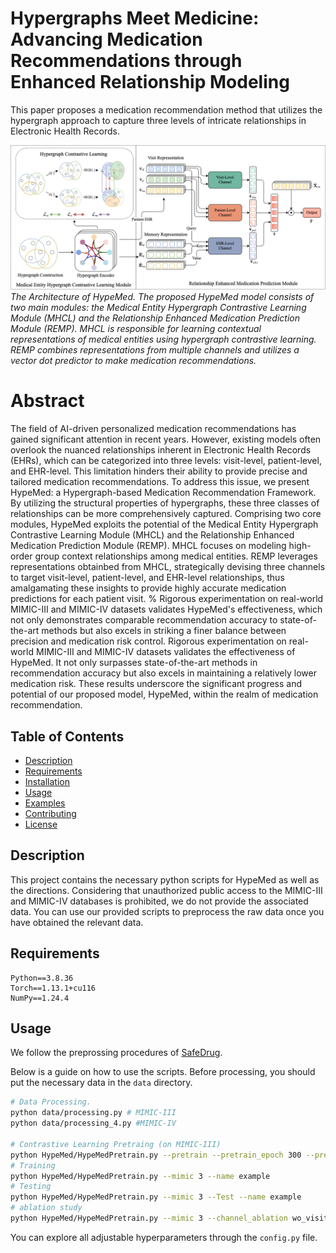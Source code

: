 # Hypergraphs Meet Medicine: Advancing Medication Recommendations through Enhanced Relationship Modeling
This paper proposes a medication recommendation method that utilizes the hypergraph approach to capture three levels of intricate relationships in Electronic Health Records.

![HypeMed](HypeMed.png "Magic Gardens")
*The Architecture of HypeMed. The proposed HypeMed model consists of two main modules: the Medical Entity Hypergraph Contrastive Learning Module (MHCL) and the Relationship Enhanced Medication Prediction Module (REMP). MHCL is responsible for learning contextual representations of medical entities using hypergraph contrastive learning. REMP combines representations from multiple channels and utilizes a vector dot predictor to make medication recommendations.*

[//]: # (HypeMed is an innovative framework designed for medication recommendations by capturing intricate relationships within Electronic Health Records &#40;EHRs&#41;. Leveraging hypergraph contrastive learning, HypeMed considers patient history, medical entity interactions, and prescription patterns across different levels, resulting in highly accurate and balanced medication recommendations. It strikes a fine balance between precision and mitigating medication-related risks, thus enhancing patient safety and treatment efficacy.)

# Abstract
The field of AI-driven personalized medication recommendations has gained significant attention in recent years. However, existing models often overlook the nuanced relationships inherent in Electronic Health Records (EHRs), which can be categorized into three levels: visit-level, patient-level, and EHR-level. This limitation hinders their ability to provide precise and tailored medication recommendations. 
To address this issue, we present HypeMed: a Hypergraph-based Medication Recommendation Framework.
By utilizing the structural properties of hypergraphs, these three classes of relationships can be more comprehensively captured.
Comprising two core modules, HypeMed exploits the potential of the Medical Entity Hypergraph Contrastive Learning Module (MHCL) and the Relationship Enhanced Medication Prediction Module (REMP). MHCL focuses on modeling high-order group context relationships among medical entities. REMP leverages representations obtainbed from MHCL, strategically devising three channels to target visit-level, patient-level, and EHR-level relationships, thus amalgamating these insights to provide highly accurate medication predictions for each patient visit. 
% Rigorous experimentation on real-world MIMIC-III and MIMIC-IV datasets validates HypeMed's effectiveness, which not only demonstrates comparable recommendation accuracy to state-of-the-art methods but also excels in striking a finer balance between precision and medication risk control. 
Rigorous experimentation on real-world MIMIC-III and MIMIC-IV datasets validates the effectiveness of HypeMed. It not only surpasses state-of-the-art methods in recommendation accuracy but also excels in maintaining a relatively lower medication risk.
These results underscore the significant progress and potential of our proposed model, HypeMed, within the realm of medication recommendation.

## Table of Contents

- [Description](#description)
- [Requirements](#requirements)
- [Installation](#installation)
- [Usage](#usage)
- [Examples](#examples)
- [Contributing](#contributing)
- [License](#license)

## Description
This project contains the necessary python scripts for HypeMed as well as the directions. 
Considering that unauthorized public access to the MIMIC-III and MIMIC-IV databases is prohibited, we do not provide the associated data. You can use our provided scripts to preprocess the raw data once you have obtained the relevant data.
## Requirements
```text
Python==3.8.36
Torch==1.13.1+cu116
NumPy==1.24.4
```

## Usage
We follow the preprossing procedures of [SafeDrug](https://github.com/ycq091044/SafeDrug/tree/archived).

Below is a guide on how to use the scripts. Before processing, you should put the necessary data in the `data` directory.

```bash
# Data Processing.
python data/processing.py # MIMIC-III
python data/processing_4.py #MIMIC-IV

# Contrastive Learning Pretraing (on MIMIC-III)
python HypeMed/HypeMedPretrain.py --pretrain --pretrain_epoch 300 --pretrain_lr 1e-3 --pretrian_weight_decay 1e-5 --mimic 3 --name example
# Training
python HypeMed/HypeMedPretrain.py --mimic 3 --name example
# Testing
python HypeMed/HypeMedPretrain.py --mimic 3 --Test --name example
# ablation study
python HypeMed/HypeMedPretrain.py --mimic 3 --channel_ablation wo_visit --name example
```
You can explore all adjustable hyperparameters through the `config.py` file.
